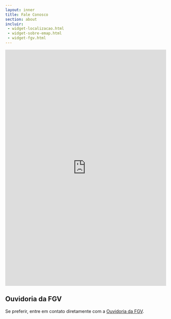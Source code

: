 ```yaml
---
layout: inner
title: Fale Conosco
section: about
incluir:
 - widget-localizacao.html
 - widget-sobre-emap.html
 - widget-fgv.html
---
```


<iframe src="https://docs.google.com/spreadsheet/embeddedform?formkey=dFZJaGZuMHByUExYTDlVcHc4WWZyTnc6MQ&ttl=0"
 width="510" height="750" frameborder="0" marginheight="0" marginwidth="0">Loading...</iframe>

## Ouvidoria da FGV

Se preferir, entre em contato diretamente com a [Ouvidoria da FGV](http://portal.fgv.br/ouvidoria).
